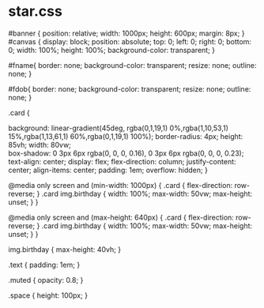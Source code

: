 # star.css
#banner {
    position: relative;
    width: 1000px;
    height: 600px;
    margin: 8px; 
  }
  #canvas {
    display: block;
    position: absolute;
    top: 0;
    left: 0;
    right: 0;
    bottom: 0;
    width: 100%;
    height: 100%;
    background-color: transparent;
  }


  #fname{
    border: none;
    background-color: transparent;
    resize: none;
    outline: none;
}

#fdob{
  border: none;
  background-color: transparent;
  resize: none;
  outline: none;
}






.card {

  background: linear-gradient(45deg, rgba(0,1,19,1) 0%,rgba(1,10,53,1) 15%,rgba(1,13,61,1) 60%,rgba(0,1,19,1) 100%); 
  border-radius: 4px;
  height: 85vh; 
  width: 80vw;  
  box-shadow: 0 3px 6px rgba(0, 0, 0, 0.16), 0 3px 6px rgba(0, 0, 0, 0.23); 
  text-align: center;
  display: flex; 
  flex-direction: column;
  justify-content: center;
  align-items: center;
  padding: 1em;
  overflow: hidden;
}

@media only screen and (min-width: 1000px) {
  .card {
    flex-direction: row-reverse;
  }
  .card img.birthday {
    width: 100%;
    max-width: 50vw;
    max-height: unset;
  }
}

@media only screen and (max-height: 640px) {
  .card {
    flex-direction: row-reverse;
  }
  .card img.birthday {
    width: 100%;
    max-width: 50vw;
    max-height: unset;
  }
}

img.birthday {
  max-height: 40vh;
}

.text {
  padding: 1em;
}

.muted {
  opacity: 0.8;
}

.space {
  height: 100px;
}
